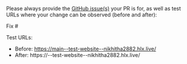 Please always provide the [GitHub issue(s)](../issues) your PR is for, as well as test URLs where your change can be observed (before and after):

Fix #<gh-issue-id>

Test URLs:
- Before: https://main--test-website--nikhitha2882.hlx.live/
- After: https://<branch>--test-website--nikhitha2882.hlx.live/
